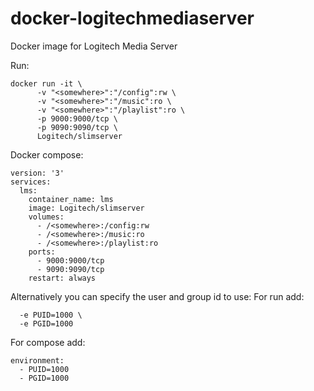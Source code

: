 # docker-logitechmediaserver

Docker image for Logitech Media Server

Run:

```
docker run -it \
      -v "<somewhere>":"/config":rw \
      -v "<somewhere>":"/music":ro \
      -v "<somewhere>":"/playlist":ro \
      -p 9000:9000/tcp \
      -p 9090:9090/tcp \
      Logitech/slimserver
```

Docker compose:
```
version: '3'
services:
  lms:
    container_name: lms
    image: Logitech/slimserver
    volumes:
      - /<somewhere>:/config:rw
      - /<somewhere>:/music:ro
      - /<somewhere>:/playlist:ro
    ports:
      - 9000:9000/tcp
      - 9090:9090/tcp
    restart: always
```

Alternatively you can specify the user and group id to use:
For run add:
```
  -e PUID=1000 \
  -e PGID=1000
 ```
For compose add:
```
environment:
  - PUID=1000
  - PGID=1000
 ```